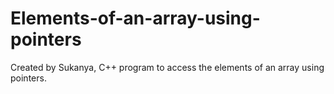 # Elements-of-an-array-using-pointers
Created by Sukanya, C++ program to access the elements of an array using pointers.

